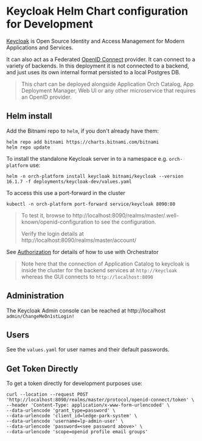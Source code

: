 <!--
SPDX-FileCopyrightText: 2023-present Intel Corporation

SPDX-License-Identifier: LicenseRef-Intel
-->

# Keycloak Helm Chart configuration for Development

[Keycloak] is Open Source Identity and Access Management for Modern Applications and
Services.

It can also act as a Federated [OpenID Connect] provider. It can connect to a variety of backends.
In this deployment it is not connected to a backend, and just uses its own internal format
persisted to a local Postgres DB.

> This chart can be deployed alongside Application Orch Catalog, App Deployment Manager, Web UI or
> any other microservice that requires an OpenID provider.

## Helm install
Add the Bitnami repo to `helm`, if you don't already have them:
```
helm repo add bitnami https://charts.bitnami.com/bitnami
helm repo update
```

To install the standalone Keycloak server in to a namespace e.g. `orch-platform` use:

```shell
helm -n orch-platform install keycloak bitnami/keycloak --version 16.1.7 -f deployments/keycloak-dev/values.yaml
```

To access this use a port-forward in the cluster
```shell
kubectl -n orch-platform port-forward service/keycloak 8090:80
```

> To test it, browse to http://localhost:8090/realms/master/.well-known/openid-configuration to see the configuration.
>
> Verify the login details at http://localhost:8090/realms/master/account/

See [Authorization](../../docs/authorization.md) for details of how to use with Orchestrator

> Note here that the connection of Application Catalog to keycloak is inside the cluster for the backend services at `http://keycloak`
> whereas the GUI connects to `http://localhost:8090`

## Administration
The Keycloak Admin console can be reached at http://localhost `admin/ChangeMeOn1stLogin!`

## Users
See the `values.yaml` for user names and their default passwords.

## Get Token Directly
To get a token directly for development purposes use:

```shell
curl --location --request POST 'http://localhost:8090/realms/master/protocol/openid-connect/token' \
--header 'Content-Type: application/x-www-form-urlencoded' \
--data-urlencode 'grant_type=password' \
--data-urlencode 'client_id=ledge-park-system' \
--data-urlencode 'username=lp-admin-user' \
--data-urlencode 'password=<see password above>' \
--data-urlencode 'scope=openid profile email groups'
```

[Keycloak]: https://www.keycloak.org/
[OpenID Connect]: https://openid.net/connect/
